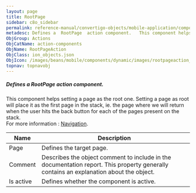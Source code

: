 ```yaml
---
layout: page
title: RootPage
sidebar: c8o_sidebar
permalink: reference-manual/convertigo-objects/mobile-application/components/action-components/rootpage/
metadesc: Defines a  RootPage  action component.   This component helps setting a page as the root one. Setting a page as root will place it as the first page i
ObjGroup: Actions
ObjCatName: action-components
ObjName: RootPageAction
ObjClass: ion_objects.json
ObjIcon: /images/beans/mobile/components/dynamic/images/rootpageaction_color_32x32.png
topnav: topnavobj
---
```

##### Defines a <i>RootPage</i> action component. <br/>

 This component helps setting a page as the root one. Setting a page as root will place it as the first page in the stack, ie. the page where we will return when the user hits the back button for each of the pages present on the stack.<br/>
For more information : <a target='_blank' href='https://ionicframework.com/docs/v3/components/#navigation'>Navigation</a>.

Name | Description 
--- | ---
Page | Defines the target page.
Comment | Describes the object comment to include in the documentation report.  This property generally contains an explanation about the object. 
Is active | Defines whether the component is active. 

